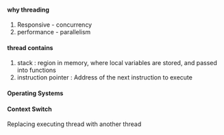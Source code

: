 #### why threading
1. Responsive -  concurrency
2. performance -  parallelism


#### thread contains

1. stack : region in memory, where local variables are stored, and passed into functions
2. instruction pointer : Address of the next instruction to execute

#### Operating Systems

#### Context Switch

Replacing executing thread with another thread

